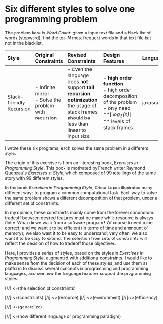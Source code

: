 # Six different styles to solve one programming problem

The problem here is _Word Count_: given a input text file and a black list
of words (stopword), find the top-_N_ most frequent words in that text file
but not in the blacklist.


| Style         |Original Constraints   |Revised Constraints        |Design Features            |Language |
| :------------ | :-------------------- | :-------------------------| :-------------------------| :-------|
|Stack-friendly Recursion|- Infinite mirror <br>- Solve the problem with recursion      |- Even the language does **not** support **tail recursion optimization**, the usage of stack frames should be less than linear to input size  |- **high order function** <br>- high order decomposition of the problem <br>- only need **⌈ *log<sub>3</sub>(n)*⌉ ** levels of stack frames |javascript|


I wrote these six programs, each solves the same problem in a different style.

The origin of this exercise is from an interesting book, _Exercises in Programming Style_. 
This book is motivated by French writer Raymond Queneau's _Exercises in Style_,
which composed of 99 retellings of the same story with 99 different styles.

In the book _Exercises in Programming Style_, Crista Lopes illustrates 
many different ways to program a common computational task. Each way to 
solve the same problem shows a different decomposition of that problem, 
under a different set of constraints.

In my opinion, these constraints mainly come from the forever conundrum:
tradeoff between desired features must be made while resource is always finite. 
What do we want from a software program? Of course it need to be correct;
and we want it to be efficient (in terms of time and ammount of memory);
we also want it to be easy to understand; very often, we also want it to be 
easy to extend. The selection from sets of constraints will reflect the
decision of how to tradeoff those objectives.

Here, I provides a series of styles, based on 
the styles in _Exercises in Programming Style_, augmented with additional
constraints. I would like to make sense from the decision of each of these 
styles, and use them as platform to discuss several concepts in programming 
and programming languages, and see how the language features support the 
programming styles.





[//]:<>(the selection of constraints)

[//]:<>(constraints)
[//]:<>(resource)
[//]:<>(environment)
[//]:<>(efficiency)

[//]:<>(generalize)

[//]:<>(how different language or programming paradigm)
